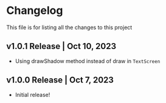 # Changelog
This file is for listing all the changes to this project

## v1.0.1 Release | Oct 10, 2023
- Using drawShadow method instead of draw in `TextScreen`

## v1.0.0 Release | Oct 7, 2023
- Initial release!